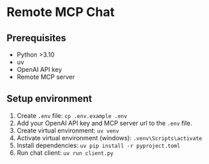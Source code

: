 # Remote MCP Chat

## Prerequisites
- Python >3.10
- uv
- OpenAI API key
- Remote MCP server

## Setup environment
1. Create `.env` file: `cp .env.example .env`
2. Add your OpenAI API key and MCP server url to the `.env` file.
3. Create virtual environment: `uv venv`
4. Activate virtual environment (windows): `.venv\Scripts\activate`
4. Install dependencies: `uv pip install -r pyproject.toml`
5. Run chat client: `uv run client.py`